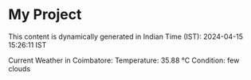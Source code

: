 # My Project

This content is dynamically generated in Indian Time (IST): 2024-04-15 15:26:11 IST


Current Weather in Coimbatore:
Temperature: 35.88 °C
Condition: few clouds
